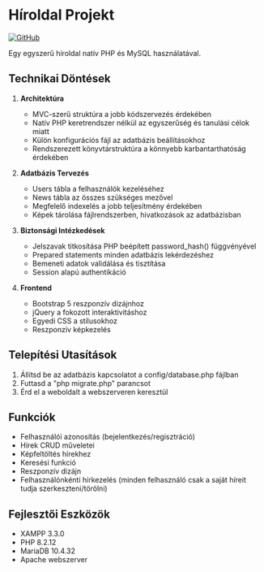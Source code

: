 # Híroldal Projekt

[![GitHub](https://img.shields.io/badge/GitHub-Repository-blue)](https://github.com/oszoczki/hammer-agency-ha)

Egy egyszerű híroldal natív PHP és MySQL használatával.

## Technikai Döntések

1. **Architektúra**
   - MVC-szerű struktúra a jobb kódszervezés érdekében
   - Natív PHP keretrendszer nélkül az egyszerűség és tanulási célok miatt
   - Külön konfigurációs fájl az adatbázis beállításokhoz
   - Rendszerezett könyvtárstruktúra a könnyebb karbantarthatóság érdekében

2. **Adatbázis Tervezés**
   - Users tábla a felhasználók kezeléséhez
   - News tábla az összes szükséges mezővel
   - Megfelelő indexelés a jobb teljesítmény érdekében
   - Képek tárolása fájlrendszerben, hivatkozások az adatbázisban

3. **Biztonsági Intézkedések**
   - Jelszavak titkosítása PHP beépített password_hash() függvényével
   - Prepared statements minden adatbázis lekérdezéshez
   - Bemeneti adatok validálása és tisztítása
   - Session alapú authentikáció

4. **Frontend**
   - Bootstrap 5 reszponzív dizájnhoz
   - jQuery a fokozott interaktivitáshoz
   - Egyedi CSS a stílusokhoz
   - Reszponzív képkezelés

## Telepítési Utasítások

1. Állítsd be az adatbázis kapcsolatot a config/database.php fájlban
2. Futtasd a "php migrate.php" parancsot
3. Érd el a weboldalt a webszerveren keresztül

## Funkciók

- Felhasználói azonosítás (bejelentkezés/regisztráció)
- Hírek CRUD műveletei
- Képfeltöltés hírekhez
- Keresési funkció
- Reszponzív dizájn
- Felhasználónkénti hírkezelés (minden felhasználó csak a saját híreit tudja szerkeszteni/törölni)

## Fejlesztői Eszközök

- XAMPP 3.3.0
- PHP 8.2.12
- MariaDB 10.4.32
- Apache webszerver